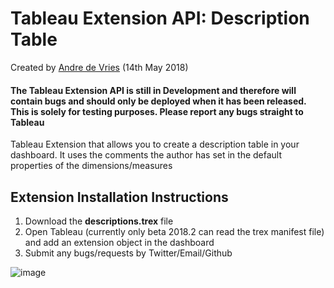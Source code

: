 # Tableau Extension API: Description Table

Created by [Andre de Vries](https://www.twitter.com/andre347_) (14th May 2018)

#### **The Tableau Extension API is still in Development and therefore will contain bugs and should only be deployed when it has been released. This is solely for testing purposes. Please report any bugs straight to Tableau**

Tableau Extension that allows you to create a description table in your dashboard. It uses the comments the author has set in the default properties of the dimensions/measures

## Extension Installation Instructions

1.  Download the **descriptions.trex** file
2.  Open Tableau (currently only beta 2018.2 can read the trex manifest file) and add an extension object in the dashboard
3.  Submit any bugs/requests by Twitter/Email/Github

![image](https://preview.ibb.co/cepcwJ/Screen_Shot_2018_05_14_at_16_51_06.png)
